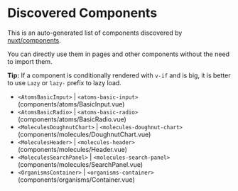 # Discovered Components

This is an auto-generated list of components discovered by [nuxt/components](https://github.com/nuxt/components).

You can directly use them in pages and other components without the need to import them.

**Tip:** If a component is conditionally rendered with `v-if` and is big, it is better to use `Lazy` or `lazy-` prefix to lazy load.

- `<AtomsBasicInput>` | `<atoms-basic-input>` (components/atoms/BasicInput.vue)
- `<AtomsBasicRadio>` | `<atoms-basic-radio>` (components/atoms/BasicRadio.vue)
- `<MoleculesDoughnutChart>` | `<molecules-doughnut-chart>` (components/molecules/DoughnutChart.vue)
- `<MoleculesHeader>` | `<molecules-header>` (components/molecules/Header.vue)
- `<MoleculesSearchPanel>` | `<molecules-search-panel>` (components/molecules/SearchPanel.vue)
- `<OrganismsContainer>` | `<organisms-container>` (components/organisms/Container.vue)
